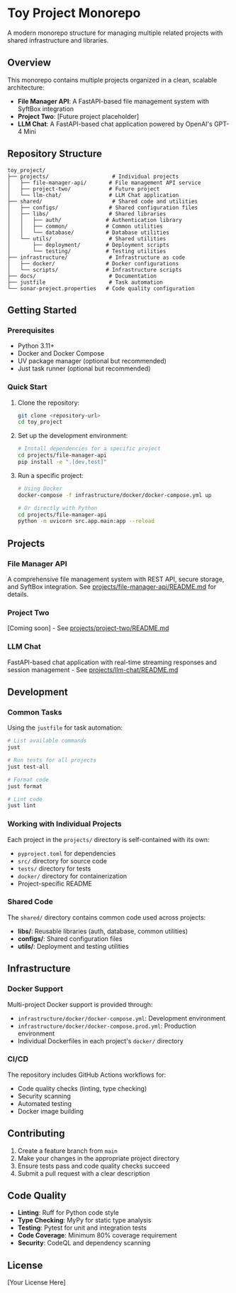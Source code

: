 # Toy Project Monorepo

A modern monorepo structure for managing multiple related projects with shared infrastructure and libraries.

## Overview

This monorepo contains multiple projects organized in a clean, scalable architecture:

- **File Manager API**: A FastAPI-based file management system with SyftBox integration
- **Project Two**: [Future project placeholder]
- **LLM Chat**: A FastAPI-based chat application powered by OpenAI's GPT-4 Mini

## Repository Structure

```
toy_project/
├── projects/                    # Individual projects
│   ├── file-manager-api/       # File management API service
│   ├── project-two/            # Future project
│   └── llm-chat/               # LLM Chat application
├── shared/                      # Shared code and utilities
│   ├── configs/                # Shared configuration files
│   ├── libs/                   # Shared libraries
│   │   ├── auth/              # Authentication library
│   │   ├── common/            # Common utilities
│   │   └── database/          # Database utilities
│   └── utils/                  # Shared utilities
│       ├── deployment/        # Deployment scripts
│       └── testing/           # Testing utilities
├── infrastructure/             # Infrastructure as code
│   ├── docker/                # Docker configurations
│   └── scripts/               # Infrastructure scripts
├── docs/                       # Documentation
├── justfile                    # Task automation
└── sonar-project.properties   # Code quality configuration
```

## Getting Started

### Prerequisites

- Python 3.11+
- Docker and Docker Compose
- UV package manager (optional but recommended)
- Just task runner (optional but recommended)

### Quick Start

1. Clone the repository:
   ```bash
   git clone <repository-url>
   cd toy_project
   ```

2. Set up the development environment:
   ```bash
   # Install dependencies for a specific project
   cd projects/file-manager-api
   pip install -e ".[dev,test]"
   ```

3. Run a specific project:
   ```bash
   # Using Docker
   docker-compose -f infrastructure/docker/docker-compose.yml up

   # Or directly with Python
   cd projects/file-manager-api
   python -m uvicorn src.app.main:app --reload
   ```

## Projects

### File Manager API
A comprehensive file management system with REST API, secure storage, and SyftBox integration. See [projects/file-manager-api/README.md](projects/file-manager-api/README.md) for details.

### Project Two
[Coming soon] - See [projects/project-two/README.md](projects/project-two/README.md)

### LLM Chat
FastAPI-based chat application with real-time streaming responses and session management - See [projects/llm-chat/README.md](projects/llm-chat/README.md)

## Development

### Common Tasks

Using the `justfile` for task automation:
```bash
# List available commands
just

# Run tests for all projects
just test-all

# Format code
just format

# Lint code
just lint
```

### Working with Individual Projects

Each project in the `projects/` directory is self-contained with its own:
- `pyproject.toml` for dependencies
- `src/` directory for source code
- `tests/` directory for tests
- `docker/` directory for containerization
- Project-specific README

### Shared Code

The `shared/` directory contains common code used across projects:
- **libs/**: Reusable libraries (auth, database, common utilities)
- **configs/**: Shared configuration files
- **utils/**: Deployment and testing utilities

## Infrastructure

### Docker Support

Multi-project Docker support is provided through:
- `infrastructure/docker/docker-compose.yml`: Development environment
- `infrastructure/docker/docker-compose.prod.yml`: Production environment
- Individual Dockerfiles in each project's `docker/` directory

### CI/CD

The repository includes GitHub Actions workflows for:
- Code quality checks (linting, type checking)
- Security scanning
- Automated testing
- Docker image building

## Contributing

1. Create a feature branch from `main`
2. Make your changes in the appropriate project directory
3. Ensure tests pass and code quality checks succeed
4. Submit a pull request with a clear description

## Code Quality

- **Linting**: Ruff for Python code style
- **Type Checking**: MyPy for static type analysis
- **Testing**: Pytest for unit and integration tests
- **Code Coverage**: Minimum 80% coverage requirement
- **Security**: CodeQL and dependency scanning

## License

[Your License Here]